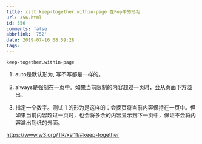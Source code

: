 ```yaml
---
title: xslt keep-together.within-page 在Fop中的形为
url: 356.html
id: 356
comments: false
abbrlink: '752'
date: 2019-07-16 08:59:28
tags:
---
```

```
keep-together.within-page
```
1.  auto是默认形为, 写不写都是一样的。


2.  always是强制在一页中。如果当前限制的内容超过一页时，会从页面下方溢出。


3.  指定一个数字。测试 1 的形为是这样的：会换页将当前内容保持在一页中。但如果当前内容超过一页时，也会将多余的内容显示到下一页中，保证不会将内容溢出到纸的外面。



https://www.w3.org/TR/xsl11/#keep-together
